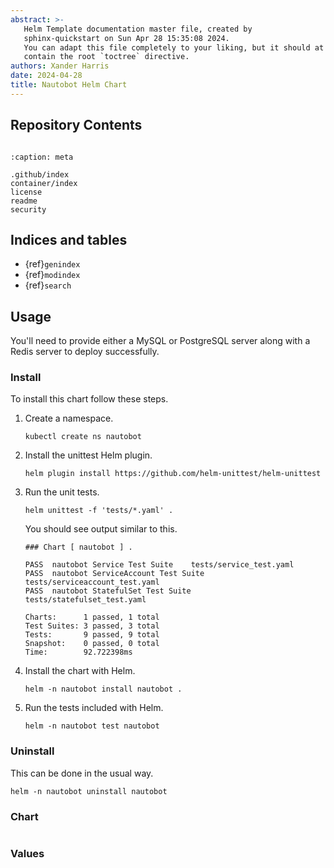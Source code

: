 ```yaml
---
abstract: >-
   Helm Template documentation master file, created by
   sphinx-quickstart on Sun Apr 28 15:35:08 2024.
   You can adapt this file completely to your liking, but it should at least
   contain the root `toctree` directive.
authors: Xander Harris
date: 2024-04-28
title: Nautobot Helm Chart
---
```


## Repository Contents

```{contents}
```

```{toctree}
:caption: meta

.github/index
container/index
license
readme
security
```

## Indices and tables

* {ref}`genindex`
* {ref}`modindex`
* {ref}`search`

## Usage

You'll need to provide either a MySQL or PostgreSQL server along with a Redis
server to deploy successfully.

### Install

To install this chart follow these steps.

1. Create a namespace.

   ```{code-block} shell
   kubectl create ns nautobot
   ```

2. Install the unittest Helm plugin.

   ```{code-block} shell
   helm plugin install https://github.com/helm-unittest/helm-unittest
   ```

3. Run the unit tests.

   ```{code-block} shell
   helm unittest -f 'tests/*.yaml' .
   ```

   You should see output similar to this.

   ```{code-block} shell
   ### Chart [ nautobot ] .

   PASS  nautobot Service Test Suite    tests/service_test.yaml
   PASS  nautobot ServiceAccount Test Suite     tests/serviceaccount_test.yaml
   PASS  nautobot StatefulSet Test Suite        tests/statefulset_test.yaml

   Charts:      1 passed, 1 total
   Test Suites: 3 passed, 3 total
   Tests:       9 passed, 9 total
   Snapshot:    0 passed, 0 total
   Time:        92.722398ms
   ```

4. Install the chart with Helm.

   ```{code-block} shell
   helm -n nautobot install nautobot .
   ```

5. Run the tests included with Helm.

   ```{code-block} shell
   helm -n nautobot test nautobot
   ```

### Uninstall

This can be done in the usual way.

```{code-block} shell
helm -n nautobot uninstall nautobot
```

### Chart

```{autoyaml} Chart.yaml
```

### Values

```{autoyaml} values.yaml
```
